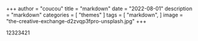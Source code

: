 +++
author = "coucou"
title = "markdown"
date = "2022-08-01"
description = "markdown"
categories = [
    "themes"
]
tags = [
    "markdown",
]
image = "the-creative-exchange-d2zvqp3fpro-unsplash.jpg"
+++

12323421